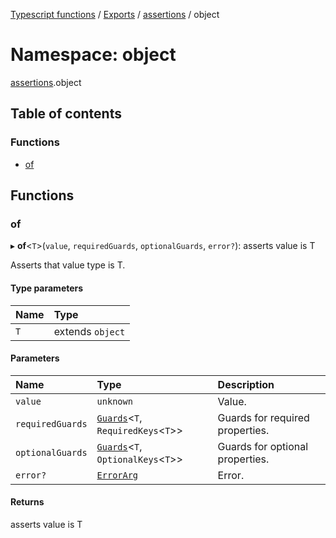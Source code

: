 [Typescript functions](../index.md) / [Exports](../modules.md) / [assertions](assertions.md) / object

# Namespace: object

[assertions](assertions.md).object

## Table of contents

### Functions

- [of](assertions.object.md#of)

## Functions

### of

▸ **of**<`T`\>(`value`, `requiredGuards`, `optionalGuards`, `error?`): asserts value is T

Asserts that value type is T.

#### Type parameters

| Name | Type |
| :------ | :------ |
| `T` | extends `object` |

#### Parameters

| Name | Type | Description |
| :------ | :------ | :------ |
| `value` | `unknown` | Value. |
| `requiredGuards` | [`Guards`](guards.md#guards)<`T`, `RequiredKeys`<`T`\>\> | Guards for required properties. |
| `optionalGuards` | [`Guards`](guards.md#guards)<`T`, `OptionalKeys`<`T`\>\> | Guards for optional properties. |
| `error?` | [`ErrorArg`](assertions.md#errorarg) | Error. |

#### Returns

asserts value is T
